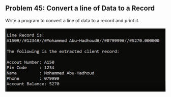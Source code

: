 ## Problem 45: Convert a line of Data to a Record

Write a program to convert a line of data to a record and print it.
<br><br>
<img src = "problem45.png" alt ="Output Example of problem 45"/>
